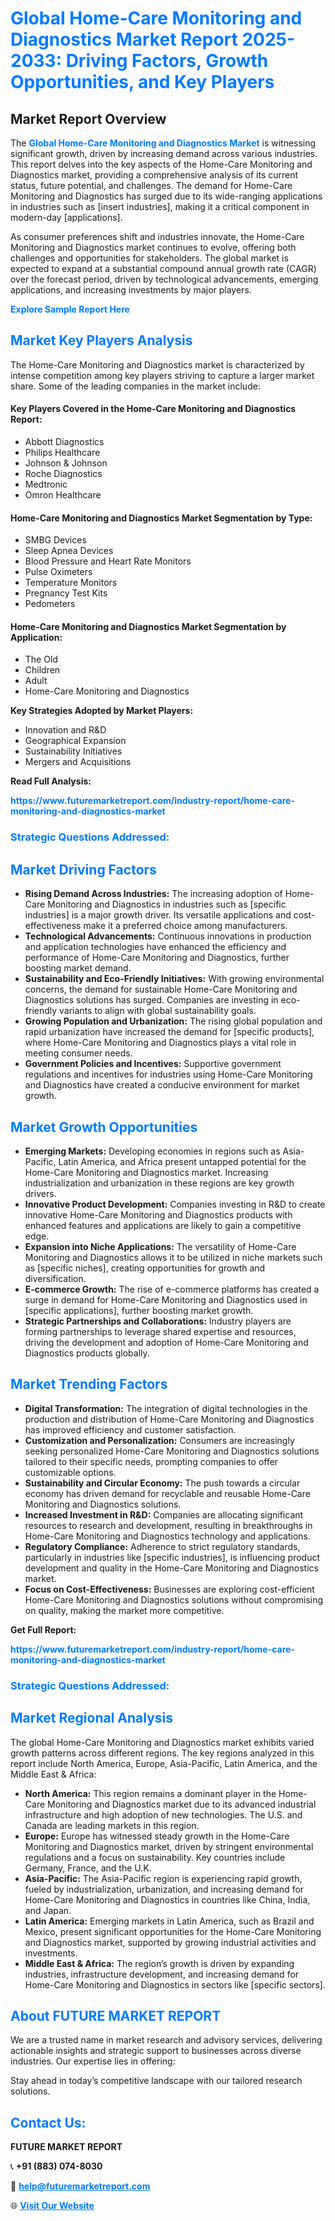 <h1 style="color: #007BFF;">Global Home-Care Monitoring and Diagnostics Market Report 2025-2033: Driving Factors, Growth Opportunities, and Key Players</h1>

<section id="overview">
<h2>Market Report Overview</h2>
<p>The <a href="https://www.futuremarketreport.com/industry-report/home-care-monitoring-and-diagnostics-market" style="color: #007BFF; text-decoration: none;"><strong>Global Home-Care Monitoring and Diagnostics Market</strong></a> is witnessing significant growth, driven by increasing demand across various industries. This report delves into the key aspects of the Home-Care Monitoring and Diagnostics market, providing a comprehensive analysis of its current status, future potential, and challenges. The demand for Home-Care Monitoring and Diagnostics has surged due to its wide-ranging applications in industries such as [insert industries], making it a critical component in modern-day [applications].</p>
<p>As consumer preferences shift and industries innovate, the Home-Care Monitoring and Diagnostics market continues to evolve, offering both challenges and opportunities for stakeholders. The global market is expected to expand at a substantial compound annual growth rate (CAGR) over the forecast period, driven by technological advancements, emerging applications, and increasing investments by major players.</p>
</section>

<section id="overview">
<p><a href="https://www.futuremarketreport.com/request-sample/reportId=124943" style="color: #007BFF; text-decoration: none;"><strong>Explore Sample Report Here</strong></a></p>
</section>

<section id="key-players">
<h2 style="color: #007BFF;">Market Key Players Analysis</h2>
<p>The Home-Care Monitoring and Diagnostics market is characterized by intense competition among key players striving to capture a larger market share. Some of the leading companies in the market include:</p>
<h4>Key Players Covered in the Home-Care Monitoring and Diagnostics Report:</h4>
<ul><li>Abbott Diagnostics</li><li>Philips Healthcare</li><li>Johnson &amp; Johnson</li><li>Roche Diagnostics</li><li>Medtronic</li><li>Omron Healthcare</li></ul>
<h4>Home-Care Monitoring and Diagnostics Market Segmentation by Type:</h4>
<ul><li>SMBG Devices</li><li>Sleep Apnea Devices</li><li>Blood Pressure and Heart Rate Monitors</li><li>Pulse Oximeters</li><li>Temperature Monitors</li><li>Pregnancy Test Kits</li><li>Pedometers</li></ul>

<h4>Home-Care Monitoring and Diagnostics Market Segmentation by Application:</h4>
<ul><li>The Old</li><li>Children</li><li>Adult</li><li>Home-Care Monitoring and Diagnostics</li></ul>
<p><strong>Key Strategies Adopted by Market Players:</strong></p>
<ul>
<li>Innovation and R&D</li>
<li>Geographical Expansion</li>
<li>Sustainability Initiatives</li>
<li>Mergers and Acquisitions</li>
</ul>
</section>

<section>
<p><strong>Read Full Analysis: </strong></p><a href="https://www.futuremarketreport.com/industry-report/home-care-monitoring-and-diagnostics-market" style="color: #007BFF; text-decoration: none;"><strong>https://www.futuremarketreport.com/industry-report/home-care-monitoring-and-diagnostics-market</strong></a>
<h3 style="color: #007BFF;">Strategic Questions Addressed:</h3>
</section>

<section id="driving-factors">
<h2 style="color: #007BFF;">Market Driving Factors</h2>
<ul>
<li><strong>Rising Demand Across Industries:</strong> The increasing adoption of Home-Care Monitoring and Diagnostics in industries such as [specific industries] is a major growth driver. Its versatile applications and cost-effectiveness make it a preferred choice among manufacturers.</li>
<li><strong>Technological Advancements:</strong> Continuous innovations in production and application technologies have enhanced the efficiency and performance of Home-Care Monitoring and Diagnostics, further boosting market demand.</li>
<li><strong>Sustainability and Eco-Friendly Initiatives:</strong> With growing environmental concerns, the demand for sustainable Home-Care Monitoring and Diagnostics solutions has surged. Companies are investing in eco-friendly variants to align with global sustainability goals.</li>
<li><strong>Growing Population and Urbanization:</strong> The rising global population and rapid urbanization have increased the demand for [specific products], where Home-Care Monitoring and Diagnostics plays a vital role in meeting consumer needs.</li>
<li><strong>Government Policies and Incentives:</strong> Supportive government regulations and incentives for industries using Home-Care Monitoring and Diagnostics have created a conducive environment for market growth.</li>
</ul>
</section>

<section id="growth-opportunities">
<h2 style="color: #007BFF;">Market Growth Opportunities</h2>
<ul>
<li><strong>Emerging Markets:</strong> Developing economies in regions such as Asia-Pacific, Latin America, and Africa present untapped potential for the Home-Care Monitoring and Diagnostics market. Increasing industrialization and urbanization in these regions are key growth drivers.</li>
<li><strong>Innovative Product Development:</strong> Companies investing in R&D to create innovative Home-Care Monitoring and Diagnostics products with enhanced features and applications are likely to gain a competitive edge.</li>
<li><strong>Expansion into Niche Applications:</strong> The versatility of Home-Care Monitoring and Diagnostics allows it to be utilized in niche markets such as [specific niches], creating opportunities for growth and diversification.</li>
<li><strong>E-commerce Growth:</strong> The rise of e-commerce platforms has created a surge in demand for Home-Care Monitoring and Diagnostics used in [specific applications], further boosting market growth.</li>
<li><strong>Strategic Partnerships and Collaborations:</strong> Industry players are forming partnerships to leverage shared expertise and resources, driving the development and adoption of Home-Care Monitoring and Diagnostics products globally.</li>
</ul>
</section>

<section id="trending-factors">
<h2 style="color: #007BFF;">Market Trending Factors</h2>
<ul>
<li><strong>Digital Transformation:</strong> The integration of digital technologies in the production and distribution of Home-Care Monitoring and Diagnostics has improved efficiency and customer satisfaction.</li>
<li><strong>Customization and Personalization:</strong> Consumers are increasingly seeking personalized Home-Care Monitoring and Diagnostics solutions tailored to their specific needs, prompting companies to offer customizable options.</li>
<li><strong>Sustainability and Circular Economy:</strong> The push towards a circular economy has driven demand for recyclable and reusable Home-Care Monitoring and Diagnostics solutions.</li>
<li><strong>Increased Investment in R&D:</strong> Companies are allocating significant resources to research and development, resulting in breakthroughs in Home-Care Monitoring and Diagnostics technology and applications.</li>
<li><strong>Regulatory Compliance:</strong> Adherence to strict regulatory standards, particularly in industries like [specific industries], is influencing product development and quality in the Home-Care Monitoring and Diagnostics market.</li>
<li><strong>Focus on Cost-Effectiveness:</strong> Businesses are exploring cost-efficient Home-Care Monitoring and Diagnostics solutions without compromising on quality, making the market more competitive.</li>
</ul>
</section>

<section>
<p><strong>Get Full Report: </strong></p><a href="https://www.futuremarketreport.com/industry-report/home-care-monitoring-and-diagnostics-market" style="color: #007BFF; text-decoration: none;"><strong>https://www.futuremarketreport.com/industry-report/home-care-monitoring-and-diagnostics-market</strong></a>
<h3 style="color: #007BFF;">Strategic Questions Addressed:</h3>
</section>


<section id="regional-analysis">
<h2 style="color: #007BFF;">Market Regional Analysis</h2>
<p>The global Home-Care Monitoring and Diagnostics market exhibits varied growth patterns across different regions. The key regions analyzed in this report include North America, Europe, Asia-Pacific, Latin America, and the Middle East & Africa:</p>
<ul>
<li><strong>North America:</strong> This region remains a dominant player in the Home-Care Monitoring and Diagnostics market due to its advanced industrial infrastructure and high adoption of new technologies. The U.S. and Canada are leading markets in this region.</li>
<li><strong>Europe:</strong> Europe has witnessed steady growth in the Home-Care Monitoring and Diagnostics market, driven by stringent environmental regulations and a focus on sustainability. Key countries include Germany, France, and the U.K.</li>
<li><strong>Asia-Pacific:</strong> The Asia-Pacific region is experiencing rapid growth, fueled by industrialization, urbanization, and increasing demand for Home-Care Monitoring and Diagnostics in countries like China, India, and Japan.</li>
<li><strong>Latin America:</strong> Emerging markets in Latin America, such as Brazil and Mexico, present significant opportunities for the Home-Care Monitoring and Diagnostics market, supported by growing industrial activities and investments.</li>
<li><strong>Middle East & Africa:</strong> The region’s growth is driven by expanding industries, infrastructure development, and increasing demand for Home-Care Monitoring and Diagnostics in sectors like [specific sectors].</li>
</ul>
</section>

<footer>
<h2 style="color: #007BFF;">About FUTURE MARKET REPORT</h2>
<p>We are a trusted name in market research and advisory services, delivering actionable insights and strategic support to businesses across diverse industries. Our expertise lies in offering:</p>

<p>Stay ahead in today’s competitive landscape with our tailored research solutions.</p>

<h2 style="color: #007BFF;">Contact Us:</h2>
<p><strong>FUTURE MARKET REPORT</strong></p>
<p>📞 <strong>+91 (883) 074-8030</strong></p>
<p>📧 <strong><a href="mailto:help@futuremarketreport.com" style="color: #007BFF;">help@futuremarketreport.com</a></strong></p>
<p>🌐 <strong><a href="https://www.futuremarketreport.com/" style="color: #007BFF;">Visit Our Website</a></strong></p>
</footer>